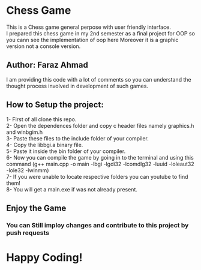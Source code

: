 # Chess Game

This is a Chess game general perpose with user friendly interface. <br>I prepared this chess game in my 2nd semester as a final project for OOP so<br>
you cann see the implementation of oop here Moreover it is a graphic<br>version not a console version.

## Author: Faraz Ahmad

I am providing this code with a lot of comments so you can understand the thought process involved in development of such
games.



## How to Setup the project:
1- First of all clone this repo.<br>
2- Open the dependences folder and copy c header files namely graphics.h and winbgim.h <br>
3- Paste these files to the include folder of your compiler.<br>
4- Copy the libbgi.a binary file.<br>
5- Paste it inside the bin folder of your compiler.<br>
6- Now you can compile the game by going in to the terminal and using this command (g++ main.cpp -o main -lbgi -lgdi32 -lcomdlg32 -luuid -loleaut32 -lole32 -lwinmm)<br>
7- If you were unable to locate respective folders you can youtube to find them!<br>
8- You will get a main.exe if was not already present.<br>

## Enjoy the Game 

### You can Still imploy changes and contribute to this project by push requests

# Happy Coding!
